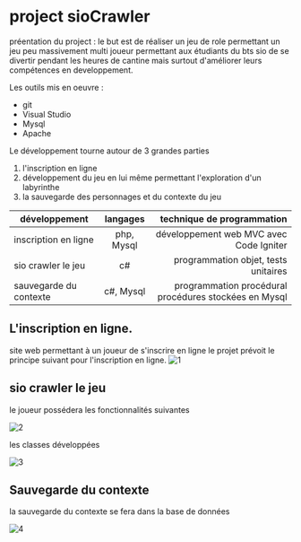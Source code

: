 project sioCrawler
==================

préentation du project : le but est de réaliser un jeu de role permettant un jeu peu massivement  multi joueur permettant aux étudiants du bts sio de se divertir pendant les heures de cantine mais surtout d'améliorer leurs compétences en developpement.

Les outils mis en oeuvre :

* git
* Visual Studio
* Mysql
* Apache

Le développement tourne autour de 3 grandes parties 

1. l'inscription en ligne
2. développement du jeu en lui même permettant l'exploration d'un labyrinthe 
3. la sauvegarde des personnages et du contexte du jeu

|      **développement**      | **langages** |          **technique de programmation**       			|
|-----------------------------|:------------:|---------------------------------------------------------:|
| inscription en ligne		  | php, Mysql   |   développement web MVC avec Code Igniter    			|
| sio crawler le jeu          | c#           |   programmation objet, tests unitaires        			|
| sauvegarde du contexte      | c#, Mysql    |   programmation procédural procédures stockées en Mysql  |

L'inscription en ligne.
-----------------
site web permettant à un joueur de s'inscrire en ligne le projet prévoit le principe suivant pour l'inscription en ligne.
![1](C:\Users\btessier\Desktop\git\imagesTpGit\acteurFluxInscription.png)

sio crawler le jeu
-----------------
le joueur possédera les fonctionnalités suivantes

![2](C:\Users\btessier\Desktop\git\imagesTpGit\useCasePersonnage.png)

les classes développées

![3](C:\Users\btessier\Desktop\git\imagesTpGit\diagrammeClassePersonnage.png)

Sauvegarde du contexte
-----------------
la sauvegarde du contexte se fera dans la base de données

![4](C:\Users\btessier\Desktop\git\imagesTpGit\mcdSauvegarde.png)

